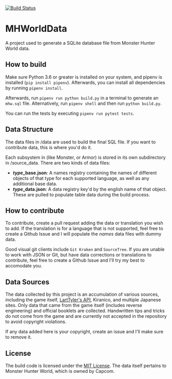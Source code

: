 [![Build Status](https://travis-ci.org/CarlosFdez/MHWorldData.svg?branch=master)](https://travis-ci.org/CarlosFdez/MHWorldData)

# MHWorldData
A project used to generate a SQLite database file from Monster Hunter World data.

## How to build
Make sure Python 3.6 or greater is installed on your system, and pipenv is installed (`pip install pipenv`). Afterwards, you can install all dependencies by running `pipenv install`.

Afterwards, run `pipenv run python build.py` in a terminal to generate an `mhw.sql` file. Alternatively, run `pipenv shell` and then run `python build.py`.

You can run the tests by executing `pipenv run pytest tests`.

## Data Structure
The data files in /data are used to build the final SQL file. If you want to contribute data, this is where you'd do it.

Each subsystem in (like Monster, or Armor) is stored in its own subdirectory in /source_data. There are two kinds of data files:
- ***type*_base.json**: A names registry containing the names of different objects of that type for each supported language, as well as any additional base data.
- ***type*_data.json**: A data registry key'd by the english name of that object. These are pulled to populate table data during the build process.

## How to contribute
To contribute, create a pull request adding the data or translation you wish to add. If the translation is for a language that is not supported, feel free to create a Github Issue and I will populate the *names* data files with dummy data.

Good visual git clients include `Git Kraken` and `SourceTree`. If you are unable to work with JSON or Git, but have data corrections or translations to contribute, feel free to create a Github Issue and I'll try my best to accomodate you.

## Data Sources
The data collected by this project is an accumulation of various sources, including the game itself, [LartTyler's API](https://github.com/LartTyler/MHWDB-Docs/wiki), Kiranico, and multiple Japanese sites. Only data that came from the game itself (includes reverse engineering) and official booklets are collected. Handwritten tips and tricks do not come from the game and are currently not accepted in the repository to avoid copyright violations.

If any data added here is your copyright, create an issue and I'll make sure to remove it.

## License
The build code is licensed under the [MIT License](http://opensource.org/licenses/mit-license.php). The data itself pertains to Monster Hunter World, which is owned by Capcom.
